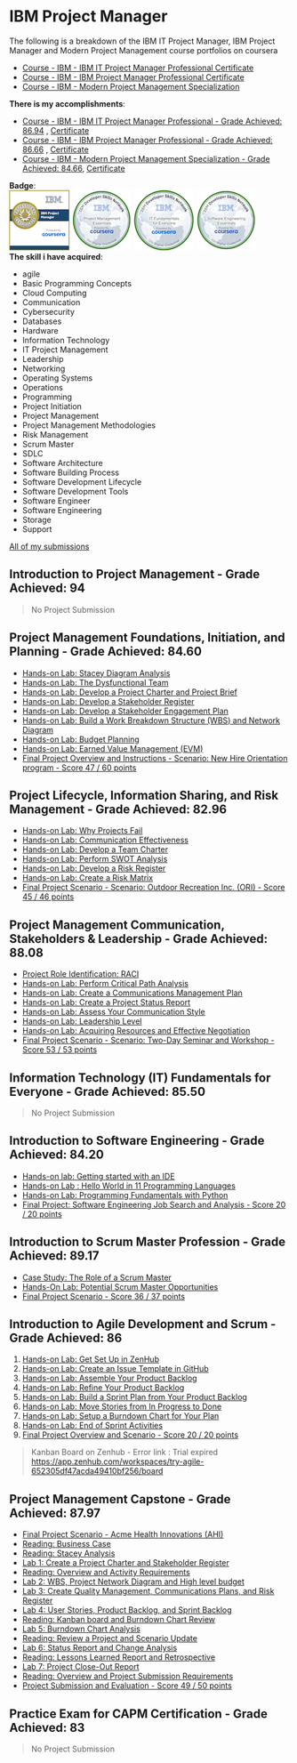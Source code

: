 # IBM Project Manager
The following is a breakdown of the IBM IT Project Manager, IBM Project Manager and Modern Project Management course portfolios on coursera
- [Course - IBM - IBM IT Project Manager Professional Certificate](https://www.coursera.org/professional-certificates/ibm-it-project-manager)
- [Course - IBM - IBM Project Manager Professional Certificate](https://www.coursera.org/professional-certificates/ibm-project-manager)
- [Course - IBM - Modern Project Management Specialization](https://www.coursera.org/specializations/skillup-edtech-modern-project-management)

**There is my accomplishments**:
- [Course - IBM - IBM IT Project Manager Professional - Grade Achieved: 86.94](https://www.coursera.org/account/accomplishments/professional-cert/LDR824ND2JGB) , [Certificate](https://drive.google.com/file/d/1yPhZsLoqpwlr8ZqEZvZGgy3oDhcj-AtB/view?usp=drive_link)
- [Course - IBM - IBM Project Manager Professional - Grade Achieved: 86.66](https://www.coursera.org/account/accomplishments/professional-cert/6HY96M5NWLVW) , [Certificate](https://drive.google.com/file/d/1iBYTRyJEuZjLyS5BvAtULqzulDD1kueL/view?usp=drive_link)
- [Course - IBM - Modern Project Management Specialization - Grade Achieved: 84.66](https://www.coursera.org/account/accomplishments/specialization/9FEWPQKXB5WY), [Certificate](https://drive.google.com/file/d/16y0x4cDidqOMfpraqhDpCE2ajDJoqMpM/view?usp=drive_link)

**Badge**:<br>
[![IBM Project Manager Professional Certificate](https://github.com/bad25/Coursera/blob/20743598b0c87838d21e0426b950c8f005db8d77/IBM%20Project%20Manager/Badge/ibm-project-manager-professional-certificate.png)](https://www.credly.com/badges/872d69bf-5e24-466b-8893-eafd7f9fe677/public_url) [![Project Management Essentials](https://github.com/bad25/Coursera/blob/20743598b0c87838d21e0426b950c8f005db8d77/IBM%20Project%20Manager/Badge/project-management-essentials.png)](https://www.credly.com/badges/28fbfb6c-a00d-4502-97c2-2c84be7b3fba/public_url) [![IT Fundamentals for Everyone](https://github.com/bad25/Coursera/blob/20743598b0c87838d21e0426b950c8f005db8d77/IBM%20Project%20Manager/Badge/it-fundamentals-for-everyone.png)](https://www.credly.com/badges/ca2a6619-fde4-40a0-bdb3-ce6c5543b62b/public_url) [![Software Engineering Essentials](https://github.com/bad25/Coursera/blob/887652e2e44e844da1a494a3299dbc98219c66dc/IBM%20Project%20Manager/Badge/software-engineering-essentials.png)](https://www.credly.com/badges/17c011cb-2183-43fe-8e2b-8ebd3efbe761/public_url) <br>
**The skill i have acquired**:
- agile
- Basic Programming Concepts
- Cloud Computing
- Communication
- Cybersecurity
- Databases
- Hardware
- Information Technology
- IT Project Management
- Leadership
- Networking
- Operating Systems
- Operations
- Programming
- Project Initiation
- Project Management
- Project Management Methodologies
- Risk Management
- Scrum Master
- SDLC
- Software Architecture
- Software Building Process
- Software Development Lifecycle
- Software Development Tools
- Software Engineer
- Software Engineering
- Storage
- Support

[All of my submissions](https://drive.google.com/drive/folders/1zkfHaZBduI2ZWtIxlwDeRgqmCOML-akQ?usp=drive_link)
## Introduction to Project Management - Grade Achieved: 94
> No Project Submission
## Project Management Foundations, Initiation, and Planning - Grade Achieved: 84.60
- [Hands-on Lab: Stacey Diagram Analysis](https://github.com/bad25/Coursera/)
- [Hands-on Lab: The Dysfunctional Team](https://github.com/bad25/Coursera/)
- [Hands-on Lab: Develop a Project Charter and Project Brief](https://github.com/bad25/Coursera/)
- [Hands-on Lab: Develop a Stakeholder Register](https://github.com/bad25/Coursera/)
- [Hands-on Lab: Develop a Stakeholder Engagement Plan](https://github.com/bad25/Coursera/)
- [Hands-on Lab: Build a Work Breakdown Structure (WBS) and Network Diagram](https://github.com/bad25/Coursera/)
- [Hands-on Lab: Budget Planning](https://github.com/bad25/Coursera/)
- [Hands-on Lab: Earned Value Management (EVM)](https://github.com/bad25/Coursera/)
- [Final Project Overview and Instructions - Scenario: New Hire Orientation program - Score 47 / 60 points](https://github.com/bad25/Coursera/)
## Project Lifecycle, Information Sharing, and Risk Management - Grade Achieved: 82.96
- [Hands-on Lab: Why Projects Fail](https://github.com/bad25/Coursera/)
- [Hands-on Lab: Communication Effectiveness](https://github.com/bad25/Coursera/)
- [Hands-on Lab: Develop a Team Charter](https://github.com/bad25/Coursera/)
- [Hands-on Lab: Perform SWOT Analysis](https://github.com/bad25/Coursera/)
- [Hands-on Lab: Develop a Risk Register](https://github.com/bad25/Coursera/)
- [Hands-on Lab: Create a Risk Matrix](https://github.com/bad25/Coursera/)
- [Final Project Scenario - Scenario: Outdoor Recreation Inc. (ORI) - Score 45 / 46 points](https://github.com/bad25/Coursera/)
## Project Management Communication, Stakeholders & Leadership - Grade Achieved: 88.08
- [Project Role Identification: RACI](https://github.com/bad25/Coursera/)
- [Hands-on Lab: Perform Critical Path Analysis](https://github.com/bad25/Coursera/)
- [Hands-on Lab: Create a Communications Management Plan](https://github.com/bad25/Coursera/)
- [Hands-on Lab: Create a Project Status Report](https://github.com/bad25/Coursera/)
- [Hands-on Lab: Assess Your Communication Style](https://github.com/bad25/Coursera/)
- [Hands-on Lab: Leadership Level](https://github.com/bad25/Coursera/)
- [Hands-on Lab: Acquiring Resources and Effective Negotiation](https://github.com/bad25/Coursera/)
- [Final Project Scenario - Scenario: Two-Day Seminar and Workshop - Score 53 / 53 points](https://github.com/bad25/Coursera/)
## Information Technology (IT) Fundamentals for Everyone - Grade Achieved: 85.50
> No Project Submission
## Introduction to Software Engineering - Grade Achieved: 84.20
- [Hands-on lab: Getting started with an IDE](https://github.com/bad25/Coursera/blob/main/IBM%20Project%20Manager/Introduction%20to%20Software%20Engineering/GettingstartedwithanIDE.md)
- [Hands-on Lab : Hello World in 11 Programming Languages](https://github.com/bad25/Coursera/blob/main/IBM%20Project%20Manager/Introduction%20to%20Software%20Engineering/HelloWorldin11ProgrammingLanguages.mdhttps://github.com/bad25/Coursera/)
- [Hands-on Lab: Programming Fundamentals with Python](https://github.com/bad25/Coursera/blob/main/IBM%20Project%20Manager/Introduction%20to%20Software%20Engineering/IBM-CS0151EN-SkillsNetwork_labs_Module_3_Lab_Programming_Fundamentals_with_Python_Programming_Fundamentals_With_Python_Notebook-20221208-1670457600.jupyterlite.ipynb)
- [Final Project: Software Engineering Job Search and Analysis - Score 20 / 20 points](https://github.com/bad25/Coursera/blob/main/IBM%20Project%20Manager/Introduction%20to%20Software%20Engineering/FinalProjectSoftwareEngineeringJobSearchandAnalysis.md)
## Introduction to Scrum Master Profession - Grade Achieved: 89.17
- [Case Study: The Role of a Scrum Master](https://github.com/bad25/Coursera/blob/main/IBM%20Project%20Manager/Introduction%20to%20Agile%20Development%20and%20Scrum/CaseStudyTheRoleofaScrumMaster.md)
- [Hands-On Lab: Potential Scrum Master Opportunities](https://github.com/bad25/Coursera/blob/main/IBM%20Project%20Manager/Introduction%20to%20Agile%20Development%20and%20Scrum/Hands-OnLabPotentialScrumMasterOpportunities.md)
- [Final Project Scenario - Score 36 / 37 points](https://github.com/bad25/Coursera/blob/main/IBM%20Project%20Manager/Introduction%20to%20Agile%20Development%20and%20Scrum/FinalProjectScenario.md)
## Introduction to Agile Development and Scrum - Grade Achieved: 86
1. [Hands-on Lab: Get Set Up in ZenHub](https://github.com/bad25/Coursera/blob/main/IBM%20Project%20Manager/Introduction%20to%20Agile%20Development%20and%20Scrum/GetSetUpinZenHub.md)
2. [Hands-on Lab: Create an Issue Template in GitHub](https://github.com/bad25/Coursera/blob/main/IBM%20Project%20Manager/Introduction%20to%20Agile%20Development%20and%20Scrum/CreateanissuetemplateinGitHub.md)
3. [Hands-on Lab: Assemble Your Product Backlog](https://github.com/bad25/Coursera/blob/main/IBM%20Project%20Manager/Introduction%20to%20Agile%20Development%20and%20Scrum/AssembleyourProductBacklog.md)
4. [Hands-on Lab: Refine Your Product Backlog](https://github.com/bad25/Coursera/blob/main/IBM%20Project%20Manager/Introduction%20to%20Agile%20Development%20and%20Scrum/RefineyourProductBacklog.md)
5. [Hands-on Lab: Build a Sprint Plan from Your Product Backlog](https://github.com/bad25/Coursera/blob/main/IBM%20Project%20Manager/Introduction%20to%20Agile%20Development%20and%20Scrum/BuildtheSprintPlanfromyourProductBacklog.md)
6. [Hands-on Lab: Move Stories from In Progress to Done](https://github.com/bad25/Coursera/blob/main/IBM%20Project%20Manager/Introduction%20to%20Agile%20Development%20and%20Scrum/MovestoriesfromInProgresstoDone.md)
7. [Hands-on Lab: Setup a Burndown Chart for Your Plan](https://github.com/bad25/Coursera/blob/main/IBM%20Project%20Manager/Introduction%20to%20Agile%20Development%20and%20Scrum/SetupaBurndownChartforYourPlan.md)
8. [Hands-on Lab: End of Sprint Activities](https://github.com/bad25/Coursera/blob/main/IBM%20Project%20Manager/Introduction%20to%20Agile%20Development%20and%20Scrum/EndofSprintActivities.md)
9. [Final Project Overview and Scenario - Score 20 / 20 points](https://github.com/bad25/Coursera/blob/main/IBM%20Project%20Manager/Introduction%20to%20Agile%20Development%20and%20Scrum/FinalProjectOverviewandScenario.md)
> Kanban Board on Zenhub - Error link : Trial expired
> https://app.zenhub.com/workspaces/try-agile-652305df47acda49410bf256/board
## Project Management Capstone - Grade Achieved: 87.97
- [Final Project Scenario - Acme Health Innovations (AHI)](https://github.com/bad25/Coursera/)
- [Reading: Business Case ](https://github.com/bad25/Coursera/)
- [Reading: Stacey Analysis](https://github.com/bad25/Coursera/)
- [Lab 1: Create a Project Charter and Stakeholder Register](https://github.com/bad25/Coursera/)
- [Reading: Overview and Activity Requirements](https://github.com/bad25/Coursera/)
- [Lab 2: WBS, Project Network Diagram and High level budget](https://github.com/bad25/Coursera/)
- [Lab 3: Create Quality Management, Communications Plans, and Risk Register](https://github.com/bad25/Coursera/)
- [Lab 4: User Stories, Product Backlog, and Sprint Backlog](https://github.com/bad25/Coursera/)
- [Reading: Kanban board and Burndown Chart Review](https://github.com/bad25/Coursera/)
- [Lab 5: Burndown Chart Analysis](https://github.com/bad25/Coursera/)
- [Reading: Review a Project and Scenario Update](https://github.com/bad25/Coursera/)
- [Lab 6: Status Report and Change Analysis](https://github.com/bad25/Coursera/)
- [Reading: Lessons Learned Report and Retrospective](https://github.com/bad25/Coursera/)
- [Lab 7: Project Close-Out Report](https://github.com/bad25/Coursera/)
- [Reading: Overview and Project Submission Requirements ](https://github.com/bad25/Coursera/)
- [Project Submission and Evaluation - Score 49 / 50 points](https://github.com/bad25/Coursera/)
## Practice Exam for CAPM Certification - Grade Achieved: 83
> No Project Submission
